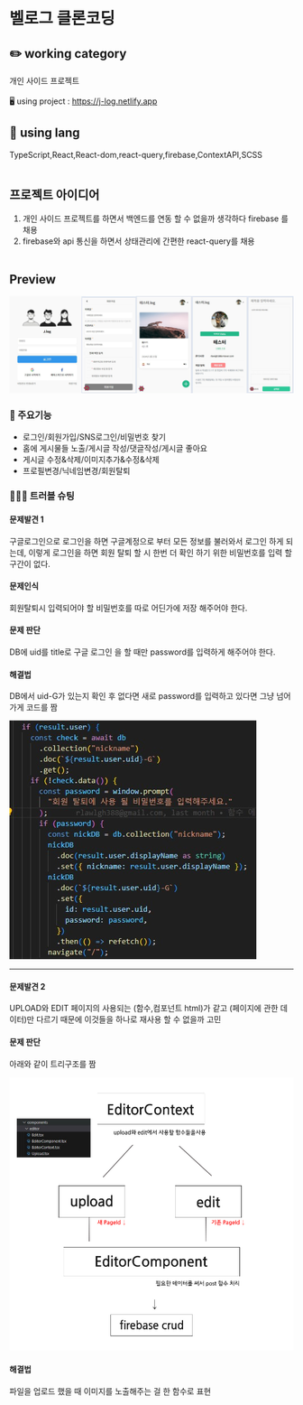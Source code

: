 # 벨로그 클론코딩

## ✏️ working category

개인 사이드 프로젝트
<br />
<br />
🖥️ using project : https://j-log.netlify.app
<br />

## 📃 using lang

TypeScript,React,React-dom,react-query,firebase,ContextAPI,SCSS
<br />
<br />

## 프로젝트 아이디어

1. 개인 사이드 프로젝트를 하면서 백엔드를 연동 할 수 없을까 생각하다 firebase 를 채용
2. firebase와 api 통신을 하면서 상태관리에 간편한 react-query를 채용
   <br />
   <br />

## Preview

  <img src="./public/img/preview.jpg" alt="" />

### 📌 주요기능

- 로그인/회원가입/SNS로그인/비밀번호 찾기
- 홈에 게시물들 노출/게시글 작성/댓글작성/게시글 좋아요
- 게시글 수정&삭제/이미지추가&수정&삭제
- 프로필변경/닉네임변경/회원탈퇴

### 🧑🏻‍💻 트러블 슈팅

#### 문제발견 1

구글로그인으로 로그인을 하면 구글계정으로 부터 모든 정보를 불러와서 로그인 하게 되는데, 이렇게 로그인을 하면 회원 탈퇴 할 시
한번 더 확인 하기 위한 비밀번호를 입력 할 구간이 없다.

#### 문제인식

회원탈퇴시 입력되어야 할 비밀번호를 따로 어딘가에 저장 해주어야 한다.

#### 문제 판단

DB에 uid를 title로 구글 로그인 을 할 때만 password를 입력하게 해주어야 한다.

#### 해결법

DB에서 uid-G가 있는지 확인 후 없다면 새로 password를 입력하고 있다면 그냥 넘어가게 코드를 짬

<img src="/public/img/error1.jpg">

<hr />

#### 문제발견 2

UPLOAD와 EDIT 페이지의 사용되는 (함수,컴포넌트 html)가 같고 (페이지에 관한 데이터)만 다르기 때문에 이것들을 하나로 재사용 할 수 없을까 고민

#### 문제 판단

아래와 같이 트리구조를 짬

<img src="/public/img/tree.jpg">

#### 해결법

파일을 업로드 했을 때 이미지를 노출해주는 걸 한 함수로 표현
